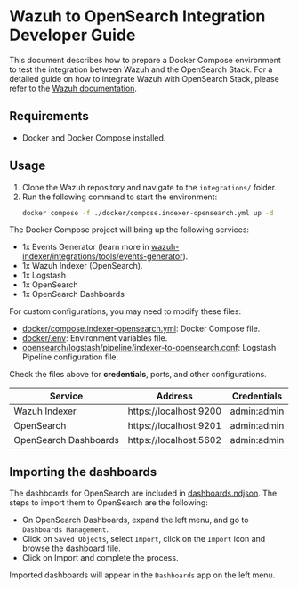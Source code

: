 # Wazuh to OpenSearch Integration Developer Guide

This document describes how to prepare a Docker Compose environment to test the integration between Wazuh and the OpenSearch Stack. For a detailed guide on how to integrate Wazuh with OpenSearch Stack, please refer to the [Wazuh documentation](https://documentation.wazuh.com/current/integrations-guide/OpenSearch-stack/index.html).

## Requirements

- Docker and Docker Compose installed.

## Usage

1. Clone the Wazuh repository and navigate to the `integrations/` folder.
2. Run the following command to start the environment:
   ```bash
   docker compose -f ./docker/compose.indexer-opensearch.yml up -d
   ```

The Docker Compose project will bring up the following services:

- 1x Events Generator (learn more in [wazuh-indexer/integrations/tools/events-generator](../tools/events-generator/README.md)).
- 1x Wazuh Indexer (OpenSearch).
- 1x Logstash
- 1x OpenSearch
- 1x OpenSearch Dashboards

For custom configurations, you may need to modify these files:

- [docker/compose.indexer-opensearch.yml](../docker/compose.indexer-opensearch.yml): Docker Compose file.
- [docker/.env](../docker/.env): Environment variables file.
- [opensearch/logstash/pipeline/indexer-to-opensearch.conf](./logstash/pipeline/indexer-to-opensearch.conf): Logstash Pipeline configuration file.

Check the files above for **credentials**, ports, and other configurations.

| Service               | Address                | Credentials |
| --------------------- | ---------------------- | ----------- |
| Wazuh Indexer         | https://localhost:9200 | admin:admin |
| OpenSearch            | https://localhost:9201 | admin:admin |
| OpenSearch Dashboards | https://localhost:5602 | admin:admin |

## Importing the dashboards

The dashboards for OpenSearch are included in [dashboards.ndjson](./dashboards.ndjson). The steps to import them to OpenSearch are the following:

- On OpenSearch Dashboards, expand the left menu, and go to `Dashboards Management`.
- Click on `Saved Objects`, select `Import`, click on the `Import` icon and browse the dashboard file.
- Click on Import and complete the process.

Imported dashboards will appear in the `Dashboards` app on the left menu.
